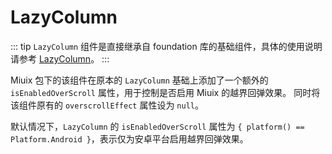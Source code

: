# LazyColumn

::: tip
`LazyColumn` 组件是直接继承自 foundation 库的基础组件，具体的使用说明请参考 [LazyColumn](https://developer.android.com/reference/kotlin/androidx/compose/foundation/lazy/package-summary#LazyColumn(androidx.compose.ui.Modifier,androidx.compose.foundation.lazy.LazyListState,androidx.compose.foundation.layout.PaddingValues,kotlin.Boolean,androidx.compose.foundation.layout.Arrangement.Vertical,androidx.compose.ui.Alignment.Horizontal,androidx.compose.foundation.gestures.FlingBehavior,kotlin.Boolean,androidx.compose.foundation.OverscrollEffect,kotlin.Function1))。
:::

Miuix 包下的该组件在原本的 `LazyColumn` 基础上添加了一个额外的 `isEnabledOverScroll` 属性，用于控制是否启用 Miuix 的越界回弹效果。 同时将该组件原有的 `overscrollEffect` 属性设为 `null`。

默认情况下，`LazyColumn` 的 `isEnabledOverScroll` 属性为 `{ platform() == Platform.Android }`，表示仅为安卓平台启用越界回弹效果。